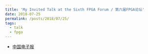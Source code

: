 ```yaml
---
title: 'My Invited Talk at the Sixth FPGA Forum / 第六届FPGA论坛'
date: 2018-07-25
permalink: /posts/2018/07/25/
tags:
  - talk
  - fpga
---
```


* [中国电子报](http://m.cena.com.cn/semi/20180725/94807.html)
